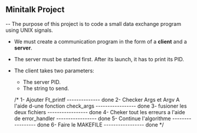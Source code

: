 ## Minitalk Project
-- The purpose of this project is to code a small data exchange program using UNIX signals.

- We must create a communication program in the form of a **client** and a **server**.
- The server must be started first. After its launch, it has to print its PID.
- The client takes two parameters:
	* The server PID.
	* The string to send.




	/*
		1- Ajouter Ft_printf -------------- done
		2- Checker Args et Argv A l'aide d-une fonction check_args ----------------- done
		3- fusioner les deux fichiers ----------------- done
		4- Cheker tout les erreurs a l'aide de error_handler ----------------- done
		5- Continue l'algorithme ----------------- done
		6- Faire le MAKEFILE ----------------- done
	*/
